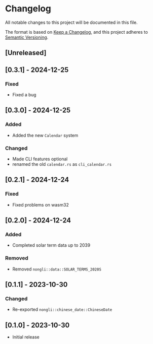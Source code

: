 # Changelog

All notable changes to this project will be documented in this file.

The format is based on [Keep a Changelog](https://keepachangelog.com/en/1.1.0/),
and this project adheres to [Semantic Versioning](https://semver.org/spec/v2.0.0.html).

## [Unreleased]

## [0.3.1] - 2024-12-25
### Fixed
- Fixed a bug

## [0.3.0] - 2024-12-25
### Added
- Added the new `Calendar` system
### Changed
- Made CLI features optional
- renamed the old `calendar.rs` as `cli_calendar.rs`

## [0.2.1] - 2024-12-24
### Fixed
- Fixed problems on wasm32

## [0.2.0] - 2024-12-24
### Added
- Completed solar term data up to 2039
### Removed
- Removed `nongli::data::SOLAR_TERMS_2020S`

## [0.1.1] - 2023-10-30
### Changed
- Re-exported `nongli::chinese_date::ChineseDate`

## [0.1.0] - 2023-10-30
- Initial release